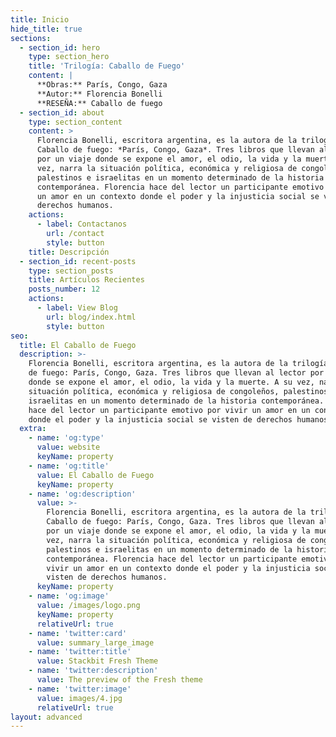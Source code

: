```yaml
---
title: Inicio
hide_title: true
sections:
  - section_id: hero
    type: section_hero
    title: 'Trilogía: Caballo de Fuego'
    content: |
      **Obras:** París, Congo, Gaza
      **Autor:** Florencia Bonelli
      **RESEÑA:** Caballo de fuego
  - section_id: about
    type: section_content
    content: >
      Florencia Bonelli, escritora argentina, es la autora de la trilogía
      Caballo de fuego: *París, Congo, Gaza*. Tres libros que llevan al lector
      por un viaje donde se expone el amor, el odio, la vida y la muerte. A su
      vez, narra la situación política, económica y religiosa de congoleños,
      palestinos e israelitas en un momento determinado de la historia
      contemporánea. Florencia hace del lector un participante emotivo por vivir
      un amor en un contexto donde el poder y la injusticia social se visten de
      derechos humanos.
    actions:
      - label: Contactanos
        url: /contact
        style: button
    title: Descripción
  - section_id: recent-posts
    type: section_posts
    title: Artículos Recientes
    posts_number: 12
    actions:
      - label: View Blog
        url: blog/index.html
        style: button
seo:
  title: El Caballo de Fuego
  description: >-
    Florencia Bonelli, escritora argentina, es la autora de la trilogía Caballo
    de fuego: París, Congo, Gaza. Tres libros que llevan al lector por un viaje
    donde se expone el amor, el odio, la vida y la muerte. A su vez, narra la
    situación política, económica y religiosa de congoleños, palestinos e
    israelitas en un momento determinado de la historia contemporánea. Florencia
    hace del lector un participante emotivo por vivir un amor en un contexto
    donde el poder y la injusticia social se visten de derechos humanos.
  extra:
    - name: 'og:type'
      value: website
      keyName: property
    - name: 'og:title'
      value: El Caballo de Fuego
      keyName: property
    - name: 'og:description'
      value: >-
        Florencia Bonelli, escritora argentina, es la autora de la trilogía
        Caballo de fuego: París, Congo, Gaza. Tres libros que llevan al lector
        por un viaje donde se expone el amor, el odio, la vida y la muerte. A su
        vez, narra la situación política, económica y religiosa de congoleños,
        palestinos e israelitas en un momento determinado de la historia
        contemporánea. Florencia hace del lector un participante emotivo por
        vivir un amor en un contexto donde el poder y la injusticia social se
        visten de derechos humanos.
      keyName: property
    - name: 'og:image'
      value: /images/logo.png
      keyName: property
      relativeUrl: true
    - name: 'twitter:card'
      value: summary_large_image
    - name: 'twitter:title'
      value: Stackbit Fresh Theme
    - name: 'twitter:description'
      value: The preview of the Fresh theme
    - name: 'twitter:image'
      value: images/4.jpg
      relativeUrl: true
layout: advanced
---
```

